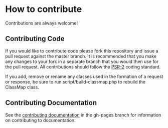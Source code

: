 # How  to contribute

Contributions are always welcome!

## Contributing Code

If you would like to contribute code please fork this repository and issue a
pull request against the master branch. It is recommended that you make any
changes to your fork in a separate branch that you would then use for the pull
request. All contributions should follow the [PSR-2][1] coding standard.

If you add, remove or rename any classes used in the formation of a request or
response, be sure to run script/build-classmap.php to rebuild the ClassMap
class.

## Contributing Documentation

See the [contributing documentation][2] in the gh-pages branch for information
on contributing to documentation.

[1]: http://www.php-fig.org/psr/psr-2/
[2]: https://github.com/jamesiarmes/php-ews/blob/gh-pages/CONTRIBUTING.md
